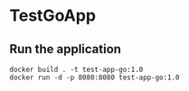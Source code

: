 # TestGoApp

## Run the application

```
docker build . -t test-app-go:1.0
docker run -d -p 8080:8080 test-app-go:1.0 
```
